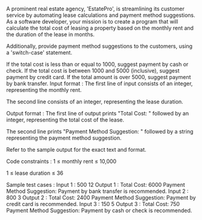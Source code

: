 A prominent real estate agency, 'EstatePro', is streamlining its customer service by automating lease calculations and payment method suggestions. As a software developer, your mission is to create a program that will calculate the total cost of leasing a property based on the monthly rent and the duration of the lease in months. 



Additionally, provide payment method suggestions to the customers, using a 'switch-case' statement.

If the total cost is less than or equal to 1000, suggest payment by cash or check.
If the total cost is between 1000 and 5000 (inclusive), suggest payment by credit card.
If the total amount is over 5000, suggest payment by bank transfer.
Input format :
The first line of input consists of an integer, representing the monthly rent.

The second line consists of an integer, representing the lease duration.

Output format :
The first line of output prints "Total Cost: " followed by an integer, representing the total cost of the lease.

The second line prints "Payment Method Suggestion: " followed by a string representing the payment method suggestion.



Refer to the sample output for the exact text and format.

Code constraints :
1 ≤ monthly rent ≤ 10,000

1 ≤ lease duration ≤ 36

Sample test cases :
Input 1 :
500
12
Output 1 :
Total Cost: 6000
Payment Method Suggestion: Payment by bank transfer is recommended.
Input 2 :
800
3
Output 2 :
Total Cost: 2400
Payment Method Suggestion: Payment by credit card is recommended.
Input 3 :
150
5
Output 3 :
Total Cost: 750
Payment Method Suggestion: Payment by cash or check is recommended.
